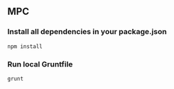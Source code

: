 ## MPC

### Install all dependencies in your package.json
```shell
npm install 
```

### Run local Gruntfile
```shell
grunt
```
